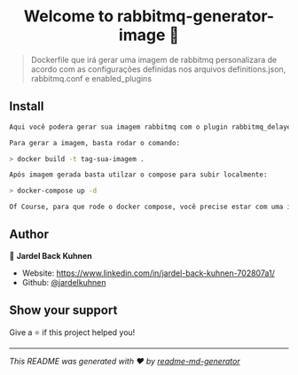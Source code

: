 <h1 align="center">Welcome to rabbitmq-generator-image 👋</h1>
<p>
</p>

> Dockerfile que irá gerar uma imagem de rabbitmq personalizara de acordo com as configurações definidas nos arquivos definitions.json, rabbitmq.conf e enabled_plugins  

## Install

```sh
Aqui você podera gerar sua imagem rabbitmq com o plugin rabbitmq_delayed_message_exchange habilitado. 

Para gerar a imagem, basta rodar o comando: 

> docker build -t tag-sua-imagem .

Após imagem gerada basta utilzar o compose para subir localmente:

> docker-compose up -d

Of Course, para que rode o docker compose, você precise estar com uma instancia do docker rodando!
```

## Author

👤 **Jardel Back Kuhnen**

* Website: https://www.linkedin.com/in/jardel-back-kuhnen-702807a1/
* Github: [@jardelkuhnen](https://github.com/jardelkuhnen)

## Show your support

Give a ⭐️ if this project helped you!

***
_This README was generated with ❤️ by [readme-md-generator](https://github.com/kefranabg/readme-md-generator)_
